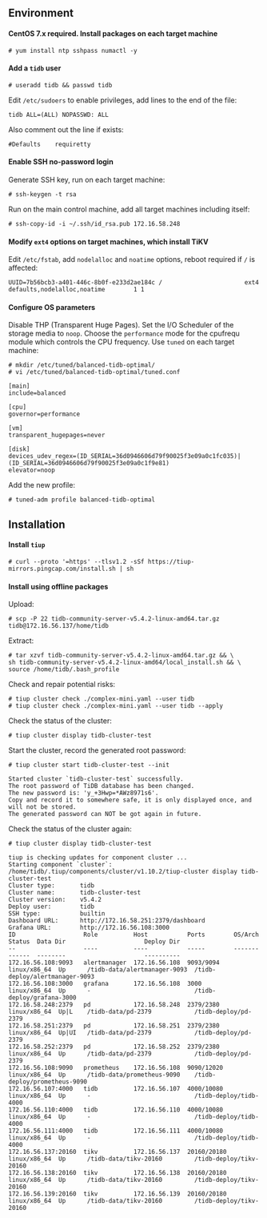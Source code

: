 ## Environment

#### CentOS 7.x required. Install packages on each target machine

```shell
# yum install ntp sshpass numactl -y
```

#### Add a `tidb` user

```shell
# useradd tidb && passwd tidb
```
Edit `/etc/sudoers` to enable privileges, add lines to the end of the file:
```
tidb ALL=(ALL) NOPASSWD: ALL
```
Also comment out the line if exists:
```
#Defaults    requiretty
```

#### Enable SSH no-password login

Generate SSH key, run on each target machine:
```shell
# ssh-keygen -t rsa
```
Run on the main control machine, add all target machines including itself:
```shell
# ssh-copy-id -i ~/.ssh/id_rsa.pub 172.16.58.248
```

#### Modify `ext4` options on target machines, which install TiKV

Edit `/etc/fstab`, add `nodelalloc` and `noatime` options, reboot required if `/` is affected:
```
UUID=7b56bcb3-a401-446c-8b0f-e233d2ae184c /                       ext4    defaults,nodelalloc,noatime        1 1
```

#### Configure OS parameters

Disable THP (Transparent Huge Pages). Set the I/O Scheduler of the storage media to `noop`. Choose the `performance` mode for the cpufrequ module which controls the CPU frequency. Use `tuned` on each target machine:
```shell
# mkdir /etc/tuned/balanced-tidb-optimal/
# vi /etc/tuned/balanced-tidb-optimal/tuned.conf
```
```
[main]
include=balanced

[cpu]
governor=performance

[vm]
transparent_hugepages=never

[disk]
devices_udev_regex=(ID_SERIAL=36d0946606d79f90025f3e09a0c1fc035)|(ID_SERIAL=36d0946606d79f90025f3e09a0c1f9e81)
elevator=noop
```
Add the new profile:
```shell
# tuned-adm profile balanced-tidb-optimal
```

## Installation

#### Install `tiup`

```shell
# curl --proto '=https' --tlsv1.2 -sSf https://tiup-mirrors.pingcap.com/install.sh | sh
```

#### Install using offline packages

Upload:
```shell
# scp -P 22 tidb-community-server-v5.4.2-linux-amd64.tar.gz tidb@172.16.56.137/home/tidb
```
Extract:
```shell
# tar xzvf tidb-community-server-v5.4.2-linux-amd64.tar.gz && \
sh tidb-community-server-v5.4.2-linux-amd64/local_install.sh && \
source /home/tidb/.bash_profile
```
Check and repair potential risks:
```shell
# tiup cluster check ./complex-mini.yaml --user tidb
# tiup cluster check ./complex-mini.yaml --user tidb --apply
```
Check the status of the cluster:
```shell
# tiup cluster display tidb-cluster-test
```
Start the cluster, record the generated root password:
```shell
# tiup cluster start tidb-cluster-test --init
```
```
Started cluster `tidb-cluster-test` successfully.
The root password of TiDB database has been changed.
The new password is: 'y_+3Hwp=*AWz8971s6'.
Copy and record it to somewhere safe, it is only displayed once, and will not be stored.
The generated password can NOT be got again in future.
```
Check the status of the cluster again:
```shell
# tiup cluster display tidb-cluster-test
```
```
tiup is checking updates for component cluster ...
Starting component `cluster`: /home/tidb/.tiup/components/cluster/v1.10.2/tiup-cluster display tidb-cluster-test
Cluster type:       tidb
Cluster name:       tidb-cluster-test
Cluster version:    v5.4.2
Deploy user:        tidb
SSH type:           builtin
Dashboard URL:      http://172.16.58.251:2379/dashboard
Grafana URL:        http://172.16.56.108:3000
ID                   Role          Host           Ports        OS/Arch       Status  Data Dir                      Deploy Dir
--                   ----          ----           -----        -------       ------  --------                      ----------
172.16.56.108:9093   alertmanager  172.16.56.108  9093/9094    linux/x86_64  Up      /tidb-data/alertmanager-9093  /tidb-deploy/alertmanager-9093
172.16.56.108:3000   grafana       172.16.56.108  3000         linux/x86_64  Up      -                             /tidb-deploy/grafana-3000
172.16.58.248:2379   pd            172.16.58.248  2379/2380    linux/x86_64  Up|L    /tidb-data/pd-2379            /tidb-deploy/pd-2379
172.16.58.251:2379   pd            172.16.58.251  2379/2380    linux/x86_64  Up|UI   /tidb-data/pd-2379            /tidb-deploy/pd-2379
172.16.58.252:2379   pd            172.16.58.252  2379/2380    linux/x86_64  Up      /tidb-data/pd-2379            /tidb-deploy/pd-2379
172.16.56.108:9090   prometheus    172.16.56.108  9090/12020   linux/x86_64  Up      /tidb-data/prometheus-9090    /tidb-deploy/prometheus-9090
172.16.56.107:4000   tidb          172.16.56.107  4000/10080   linux/x86_64  Up      -                             /tidb-deploy/tidb-4000
172.16.56.110:4000   tidb          172.16.56.110  4000/10080   linux/x86_64  Up      -                             /tidb-deploy/tidb-4000
172.16.56.111:4000   tidb          172.16.56.111  4000/10080   linux/x86_64  Up      -                             /tidb-deploy/tidb-4000
172.16.56.137:20160  tikv          172.16.56.137  20160/20180  linux/x86_64  Up      /tidb-data/tikv-20160         /tidb-deploy/tikv-20160
172.16.56.138:20160  tikv          172.16.56.138  20160/20180  linux/x86_64  Up      /tidb-data/tikv-20160         /tidb-deploy/tikv-20160
172.16.56.139:20160  tikv          172.16.56.139  20160/20180  linux/x86_64  Up      /tidb-data/tikv-20160         /tidb-deploy/tikv-20160
```

